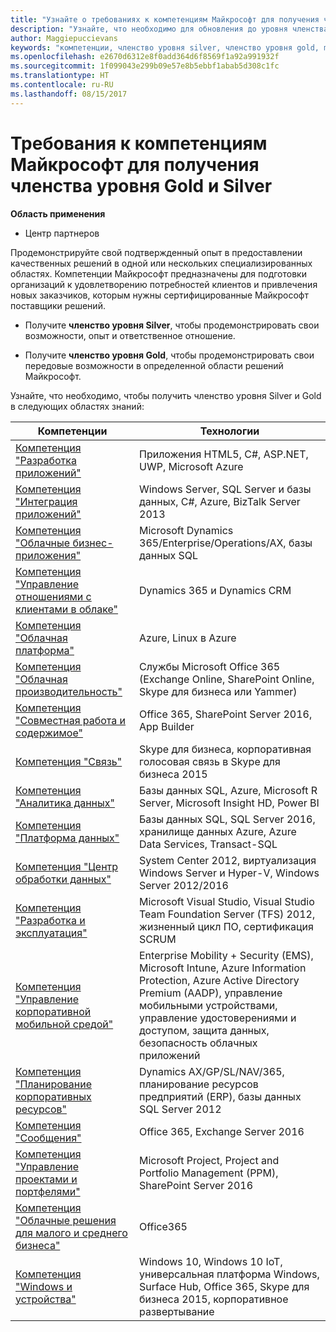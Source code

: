 ```yaml
---
title: "Узнайте о требованиях к компетенциям Майкрософт для получения членства уровня Gold и Silver | Центр партнеров"
description: "Узнайте, что необходимо для обновления до уровня членства Gold и Silver."
author: Maggiepuccievans
keywords: "компетенции, членство уровня silver, членство уровня gold, mpn, MAPS, навыки, Microsoft Partner Network, членство в сети"
ms.openlocfilehash: e2670d6312e8f0add364d6f8569f1a92a991932f
ms.sourcegitcommit: 1f099043e299b09e57e8b5ebbf1abab5d308c1fc
ms.translationtype: HT
ms.contentlocale: ru-RU
ms.lasthandoff: 08/15/2017
---
```

# <a name="microsoft-competency-requirements-for-gold-and-silver-membership"></a>Требования к компетенциям Майкрософт для получения членства уровня Gold и Silver

**Область применения**

-  Центр партнеров

Продемонстрируйте свой подтвержденный опыт в предоставлении качественных решений в одной или нескольких специализированных областях. Компетенции Майкрософт предназначены для подготовки организаций к удовлетворению потребностей клиентов и привлечения новых заказчиков, которым нужны сертифицированные Майкрософт поставщики решений.

- Получите **членство уровня Silver**, чтобы продемонстрировать свои возможности, опыт и ответственное отношение.

- Получите **членство уровня Gold**, чтобы продемонстрировать свои передовые возможности в определенной области решений Майкрософт.

Узнайте, что необходимо, чтобы получить членство уровня Silver и Gold в следующих областях знаний:


| Компетенции  | Технологии |
|   ------------------   |   -------   |
| [Компетенция "Разработка приложений"](competency-application-development.md) | Приложения HTML5, C#, ASP.NET, UWP, Microsoft Azure |
| [Компетенция "Интеграция приложений"](competency-application-integration.md) | Windows Server, SQL Server и базы данных, C#, Azure, BizTalk Server 2013|
| [Компетенция "Облачные бизнес-приложения"](competency-cloud-business-applications.md)| Microsoft Dynamics 365/Enterprise/Operations/AX, базы данных SQL |
| [Компетенция "Управление отношениями с клиентами в облаке"](competency-cloud-customer-relationship-management.md)| Dynamics 365 и Dynamics CRM |
| [Компетенция "Облачная платформа"](competency-cloud-platform.md)| Azure, Linux в Azure |
| [Компетенция "Облачная производительность"](competency-cloud-productivity.md)| Службы Microsoft Office 365 (Exchange Online, SharePoint Online, Skype для бизнеса или Yammer)|
| [Компетенция "Совместная работа и содержимое"](competency-collaboration-and-content.md)| Office 365, SharePoint Server 2016, App Builder |
| [Компетенция "Связь"](competency-communications.md)| Skype для бизнеса, корпоративная голосовая связь в Skype для бизнеса 2015 |
| [Компетенция "Аналитика данных"](competency-data-analytics.md)| Базы данных SQL, Azure, Microsoft R Server, Microsoft Insight HD, Power BI |
| [Компетенция "Платформа данных"](competency-data-platform.md)| Базы данных SQL, SQL Server 2016, хранилище данных Azure, Azure Data Services, Transact-SQL |
| [Компетенция "Центр обработки данных"](competency-datacenter.md)| System Center 2012, виртуализация Windows Server и Hyper-V, Windows Server 2012/2016 |
| [Компетенция "Разработка и эксплуатация"](competency-devops.md)| Microsoft Visual Studio, Visual Studio Team Foundation Server (TFS) 2012, жизненный цикл ПО, сертификация SCRUM |
| [Компетенция "Управление корпоративной мобильной средой"](competency-enterprise-mobility-management.md)| Enterprise Mobility + Security (EMS), Microsoft Intune, Azure Information Protection, Azure Active Directory Premium (AADP), управление мобильными устройствами, управление удостоверениями и доступом, защита данных, безопасность облачных приложений |
| [Компетенция "Планирование корпоративных ресурсов"](competency-enterprise-resource-planning.md)| Dynamics AX/GP/SL/NAV/365, планирование ресурсов предприятий (ERP), базы данных SQL Server 2012  |
| [Компетенция "Сообщения"](competency-messaging.md)| Office 365, Exchange Server 2016 |
| [Компетенция "Управление проектами и портфелями"](competency-project-and-portfolio-management.md)| Microsoft Project, Project and Portfolio Management (PPM), SharePoint Server 2016|
| [Компетенция "Облачные решения для малого и среднего бизнеса"](competency-small-and-midmarket-cloud-solutions.md)| Office365 |
| [Компетенция "Windows и устройства"](competency-windows-and-devices.md)| Windows 10, Windows 10 IoT, универсальная платформа Windows, Surface Hub, Office 365, Skype для бизнеса 2015, корпоративное развертывание |